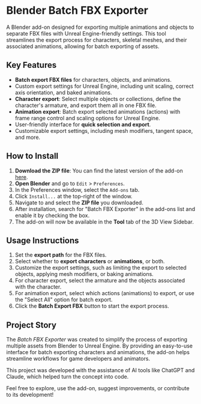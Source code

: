 # Blender Batch FBX Exporter

A Blender add-on designed for exporting multiple animations and objects to separate FBX files with Unreal Engine-friendly settings. This tool streamlines the export process for characters, skeletal meshes, and their associated animations, allowing for batch exporting of assets.

## Key Features

- **Batch export FBX files** for characters, objects, and animations.
- Custom export settings for Unreal Engine, including unit scaling, correct axis orientation, and baked animations.
- **Character export**: Select multiple objects or collections, define the character's armature, and export them all in one FBX file.
- **Animation export**: Batch export selected animations (actions) with frame range control and scaling options for Unreal Engine.
- User-friendly interface for **quick selection and export**.
- Customizable export settings, including mesh modifiers, tangent space, and more.

## How to Install

1. **Download the ZIP file**: You can find the latest version of the add-on [here](https://github.com/yourusername/blender-batch-fbx-exporter/releases).
2. **Open Blender** and go to `Edit` > `Preferences`.
3. In the Preferences window, select the `Add-ons` tab.
4. Click `Install...` at the top-right of the window.
5. Navigate to and select the **ZIP file** you downloaded.
6. After installation, search for "Batch FBX Exporter" in the add-ons list and enable it by checking the box.
7. The add-on will now be available in the **Tool** tab of the 3D View Sidebar.

## Usage Instructions

1. Set the **export path** for the FBX files.
2. Select whether to **export characters** or **animations**, or both.
3. Customize the export settings, such as limiting the export to selected objects, applying mesh modifiers, or baking animations.
4. For character export, select the armature and the objects associated with the character.
5. For animation export, select which actions (animations) to export, or use the "Select All" option for batch export.
6. Click the **Batch Export FBX** button to start the export process.

## Project Story

The *Batch FBX Exporter* was created to simplify the process of exporting multiple assets from Blender to Unreal Engine. By providing an easy-to-use interface for batch exporting characters and animations, the add-on helps streamline workflows for game developers and animators.

This project was developed with the assistance of AI tools like ChatGPT and Claude, which helped turn the concept into code.

Feel free to explore, use the add-on, suggest improvements, or contribute to its development!
